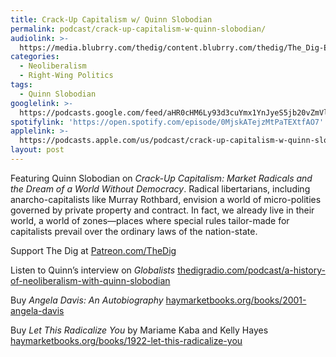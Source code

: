 ```yaml
---
title: Crack-Up Capitalism w/ Quinn Slobodian
permalink: podcast/crack-up-capitalism-w-quinn-slobodian/
audiolink: >-
  https://media.blubrry.com/thedig/content.blubrry.com/thedig/The_Dig-EP_405-Slobodian.mp3
categories:
  - Neoliberalism
  - Right-Wing Politics
tags:
  - Quinn Slobodian
googlelink: >-
  https://podcasts.google.com/feed/aHR0cHM6Ly93d3cuYmx1YnJyeS5jb20vZmVlZHMvdGhlZGlnLnhtbA/episode/aHR0cHM6Ly90aGVkaWcuYmx1YnJyeS5uZXQvP3A9MjQxMg?sa=X&ved=0CAUQkfYCahcKEwi44f7r1b-AAxUAAAAAHQAAAAAQNg
spotifylink: 'https://open.spotify.com/episode/0MjskATejzMtPaTEXtfAO7'
applelink: >-
  https://podcasts.apple.com/us/podcast/crack-up-capitalism-w-quinn-slobodian/id1043245989?i=1000613805316
layout: post
---
```


Featuring Quinn Slobodian on *Crack-Up Capitalism: Market Radicals and the Dream of a World Without Democracy*. Radical libertarians, including anarcho-capitalists like Murray Rothbard, envision a world of micro-polities governed by private property and contract. In fact, we already live in their world, a world of zones—places where special rules tailor-made for capitalists prevail over the ordinary laws of the nation-state.

Support The Dig at [Patreon.com/TheDig](http://patreon.com/TheDig)

Listen to Quinn’s interview on *Globalists* [thedigradio.com/podcast/a-history-of-neoliberalism-with-quinn-slobodian](http://thedigradio.com/podcast/a-history-of-neoliberalism-with-quinn-slobodian)

Buy *Angela Davis: An Autobiography* [haymarketbooks.org/books/2001-angela-davis](http://haymarketbooks.org/books/2001-angela-davis)

Buy *Let This Radicalize You* by Mariame Kaba and Kelly Hayes [haymarketbooks.org/books/1922-let-this-radicalize-you](http://haymarketbooks.org/books/1922-let-this-radicalize-you)
